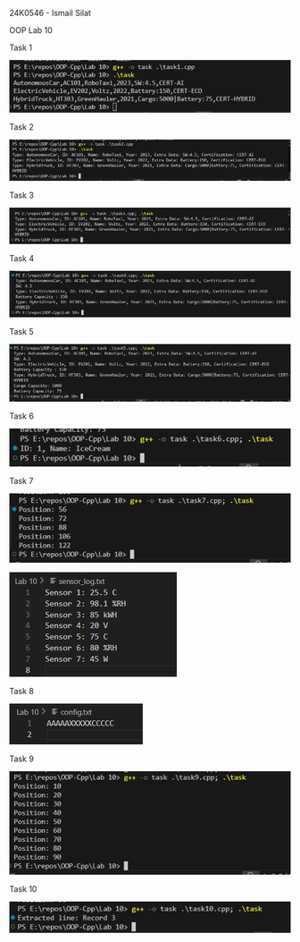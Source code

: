 24K0546 - Ismail Silat

OOP Lab 10

Task 1

![](./images/image2.png)

Task 2

![](./images/image5.png)

Task 3

![](./images/image4.png)

Task 4

![](./images/image3.png)

Task 5

![](./images/image7.png)

Task 6

![](./images/image6.png)

Task 7

![](./images/image10.png)

![](./images/image8.png)

Task 8

![](./images/image11.png)

Task 9

![](./images/image9.png)

Task 10

![](./images/image1.png)
